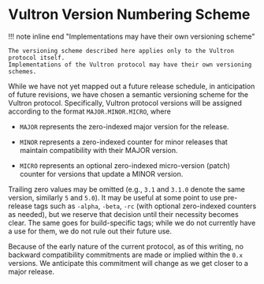 # Vultron Version Numbering Scheme

!!! note inline end "Implementations may have their own versioning scheme"

    The versioning scheme described here applies only to the Vultron protocol itself.
    Implementations of the Vultron protocol may have their own versioning schemes.

While we have not yet mapped out a future release schedule, in
anticipation of future revisions, we have chosen a semantic versioning
scheme for the Vultron protocol. Specifically, Vultron protocol versions will be
assigned according to the format `MAJOR.MINOR.MICRO`, where

-   `MAJOR` represents the zero-indexed major version for the release.

-   `MINOR` represents a zero-indexed counter for minor releases that
    maintain compatibility with their MAJOR version.

-   `MICRO` represents an optional zero-indexed micro-version (patch)
    counter for versions that update a MINOR version.

Trailing zero values may be omitted (e.g., `3.1` and `3.1.0` denote the
same version, similarly `5` and `5.0`). It may be useful at some point
to use pre-release tags such as `-alpha`, `-beta`, `-rc` (with optional
zero-indexed counters as needed), but we reserve that decision until
their necessity becomes clear. The same goes for build-specific tags;
while we do not currently have a use for them, we do not rule out their
future use.

Because of the early nature of the current protocol, as of this writing,
no backward compatibility commitments are made or implied within the `0.x` versions.
We anticipate this commitment will change as we get closer to a major release.

